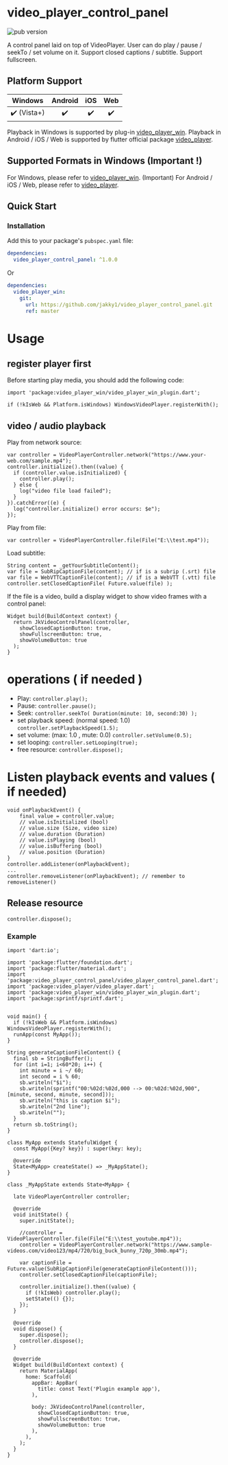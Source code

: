 # video_player_control_panel

![pub version][visits-count-image] 

[visits-count-image]: https://img.shields.io/badge/dynamic/json?label=Visits%20Count&query=value&url=https://api.countapi.xyz/hit/jakky1_video_player_control_panel/visits

A control panel laid on top of VideoPlayer. User can do play / pause / seekTo / set volume on it. Support closed captions / subtitle. Support fullscreen.

## Platform Support

| Windows | Android | iOS | Web |
| :-----: | :-----: | :-----: | :-----: |
|    ✔️  (Vista+)   |    ✔️   |    ✔️   |    ✔️   |

Playback in Windows is supported by plug-in [video_player_win][2].
Playback in Android / iOS / Web is supported by flutter official package [video_player][1].

## Supported Formats in Windows (Important !)

For Windows, please refer to [video_player_win][2]. (Important)
For Android / iOS / Web, please refer to [video_player][1].

## Quick Start

### Installation

Add this to your package's `pubspec.yaml` file:

```yaml
dependencies:
  video_player_control_panel: ^1.0.0
```

Or

```yaml
dependencies:
  video_player_win:
    git:
      url: https://github.com/jakky1/video_player_control_panel.git
      ref: master
```

# Usage

## register player first

Before starting play media, you should add the following code:
```
import 'package:video_player_win/video_player_win_plugin.dart';

if (!kIsWeb && Platform.isWindows) WindowsVideoPlayer.registerWith();
```

## video / audio playback

Play from network source:
```
var controller = VideoPlayerController.network("https://www.your-web.com/sample.mp4");
controller.initialize().then((value) {
  if (controller.value.isInitialized) {
    controller.play();
  } else {
    log("video file load failed");
  }
}).catchError((e) {
  log("controller.initialize() error occurs: $e");
});
```

Play from file:
```
var controller = VideoPlayerController.file(File("E:\\test.mp4"));
```

Load subtitle:
```
String content = _getYourSubtitleContent();
var file = SubRipCaptionFile(content); // if is a subrip (.srt) file
var file = WebVTTCaptionFile(content); // if is a WebVTT (.vtt) file
controller.setClosedCaptionFile( Future.value(file) );
```

If the file is a video, build a display widget to show video frames with a control panel:
```
Widget build(BuildContext context) {
  return JkVideoControlPanel(controller, 
    showClosedCaptionButton: true, 
    showFullscreenButton: true,
    showVolumeButton: true
  );
}
```

# operations ( if needed )

- Play: ``` controller.play(); ```
- Pause: ``` controller.pause(); ```
- Seek: ``` controller.seekTo( Duration(minute: 10, second:30) ); ```
- set playback speed: (normal speed: 1.0)
``` controller.setPlaybackSpeed(1.5); ```
- set volume: (max: 1.0 , mute: 0.0)
``` controller.setVolume(0.5); ```
- set looping:  ``` controller.setLooping(true); ```
- free resource: ``` controller.dispose(); ```

# Listen playback events and values ( if needed)
```
void onPlaybackEvent() {
	final value = controller.value;
	// value.isInitialized (bool)
	// value.size (Size, video size)
	// value.duration (Duration)
	// value.isPlaying (bool)
	// value.isBuffering (bool)
	// value.position (Duration)
}
controller.addListener(onPlaybackEvent);
...
controller.removeListener(onPlaybackEvent); // remember to removeListener()
```
## Release resource
```
controller.dispose();
```

### Example

```
import 'dart:io';

import 'package:flutter/foundation.dart';
import 'package:flutter/material.dart';
import 'package:video_player_control_panel/video_player_control_panel.dart';
import 'package:video_player/video_player.dart';
import 'package:video_player_win/video_player_win_plugin.dart';
import 'package:sprintf/sprintf.dart';


void main() {
  if (!kIsWeb && Platform.isWindows) WindowsVideoPlayer.registerWith(); 
  runApp(const MyApp());
}

String generateCaptionFileContent() {
  final sb = StringBuffer();
  for (int i=1; i<60*20; i++) {
    int minute = i ~/ 60;
    int second = i % 60;
    sb.writeln("$i");
    sb.writeln(sprintf("00:%02d:%02d,000 --> 00:%02d:%02d,900", [minute, second, minute, second]));
    sb.writeln("this is caption $i");
    sb.writeln("2nd line");
    sb.writeln("");
  }
  return sb.toString();
}

class MyApp extends StatefulWidget {
  const MyApp({Key? key}) : super(key: key);

  @override
  State<MyApp> createState() => _MyAppState();
}

class _MyAppState extends State<MyApp> {

  late VideoPlayerController controller;

  @override
  void initState() {   
    super.initState();
   
    //controller = VideoPlayerController.file(File("E:\\test_youtube.mp4"));
    controller = VideoPlayerController.network("https://www.sample-videos.com/video123/mp4/720/big_buck_bunny_720p_30mb.mp4");

    var captionFile = Future.value(SubRipCaptionFile(generateCaptionFileContent()));
    controller.setClosedCaptionFile(captionFile);

    controller.initialize().then((value) {
      if (!kIsWeb) controller.play();
      setState(() {});
    });
  }

  @override
  void dispose() {
    super.dispose();
    controller.dispose();
  }

  @override
  Widget build(BuildContext context) {
    return MaterialApp(
      home: Scaffold(
        appBar: AppBar(
          title: const Text('Plugin example app'),
        ),
        
        body: JkVideoControlPanel(controller, 
          showClosedCaptionButton: true, 
          showFullscreenButton: true,
          showVolumeButton: true
        ),
      ),
    );
  }
}
```
[1]: https://pub.dev/packages/video_player "video_player"
[2]: https://pub.dev/packages/video_player_win "video_player_win"